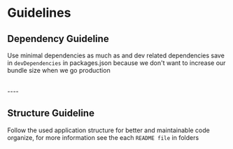 # Guidelines
## Dependency Guideline
Use minimal dependencies as much as and dev related dependencies save in ```devDependencies``` in packages.json because we don't want to increase our bundle size when we go production

<br>
----

## Structure Guideline
Follow the used application structure for better and maintainable code organize, for more information see the each ```README file``` in folders